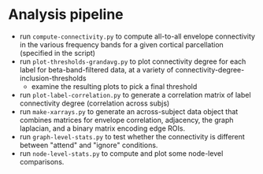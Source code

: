 # Analysis pipeline

- run `compute-connectivity.py` to compute all-to-all envelope connectivity in
  the various frequency bands for a given cortical parcellation (specified in
  the script)
- run `plot-thresholds-grandavg.py` to plot connectivity degree for each
  label for beta-band-filtered data, at a variety of 
  connectivity-degree-inclusion-thresholds
    - examine the resulting plots to pick a final threshold
- run `plot-label-correlation.py` to generate a correlation matrix of label
  connectivity degree (correlation across subjs)
- run `make-xarrays.py` to generate an across-subject data object that combines
  matrices for envelope correlation, adjacency, the graph laplacian, and a
  binary matrix encoding edge ROIs.
- run `graph-level-stats.py` to test whether the connectivity is different
  between "attend" and "ignore" conditions.
- run `node-level-stats.py` to compute and plot some node-level comparisons.
